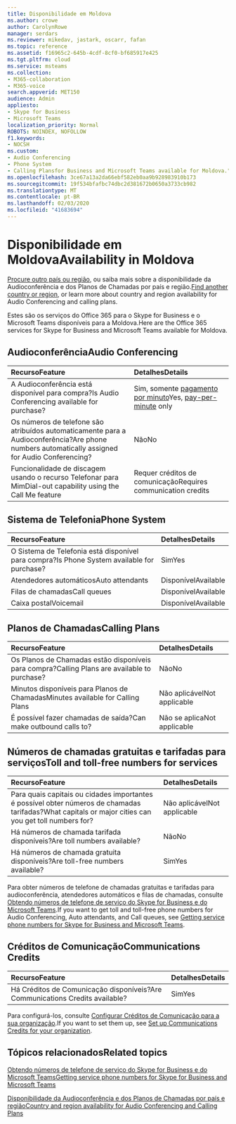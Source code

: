 ```yaml
---
title: Disponibilidade em Moldova
ms.author: crowe
author: CarolynRowe
manager: serdars
ms.reviewer: mikedav, jastark, oscarr, fafan
ms.topic: reference
ms.assetid: f16965c2-645b-4cdf-8cf0-bf685917e425
ms.tgt.pltfrm: cloud
ms.service: msteams
ms.collection:
- M365-collaboration
- M365-voice
search.appverid: MET150
audience: Admin
appliesto:
- Skype for Business
- Microsoft Teams
localization_priority: Normal
ROBOTS: NOINDEX, NOFOLLOW
f1.keywords:
- NOCSH
ms.custom:
- Audio Conferencing
- Phone System
- Calling Plansfor Business and Microsoft Teams available for Moldova."
ms.openlocfilehash: 3ce67a13a2da66ebf582eb0aa9b928983910b173
ms.sourcegitcommit: 19f534bfafbc74dbc2d381672b0650a3733cb982
ms.translationtype: MT
ms.contentlocale: pt-BR
ms.lasthandoff: 02/03/2020
ms.locfileid: "41683694"
---
```

# <a name="availability-in-moldova"></a><span data-ttu-id="7d69d-102">Disponibilidade em Moldova</span><span class="sxs-lookup"><span data-stu-id="7d69d-102">Availability in Moldova</span></span>

<span data-ttu-id="7d69d-103">[Procure outro país ou região](country-and-region-availability-for-audio-conferencing-and-calling-plans.md), ou saiba mais sobre a disponibilidade da Audioconferência e dos Planos de Chamadas por país e região.</span><span class="sxs-lookup"><span data-stu-id="7d69d-103">[Find another country or region](country-and-region-availability-for-audio-conferencing-and-calling-plans.md), or learn more about country and region availability for Audio Conferencing and calling plans.</span></span>

<span data-ttu-id="7d69d-104">Estes são os serviços do Office 365 para o Skype for Business e o Microsoft Teams disponíveis para a Moldova.</span><span class="sxs-lookup"><span data-stu-id="7d69d-104">Here are the Office 365 services for Skype for Business and Microsoft Teams available for Moldova.</span></span>
  
## <a name="audio-conferencing"></a><span data-ttu-id="7d69d-105">Audioconferência</span><span class="sxs-lookup"><span data-stu-id="7d69d-105">Audio Conferencing</span></span>

|<span data-ttu-id="7d69d-106">**Recurso**</span><span class="sxs-lookup"><span data-stu-id="7d69d-106">**Feature**</span></span>|<span data-ttu-id="7d69d-107">**Detalhes**</span><span class="sxs-lookup"><span data-stu-id="7d69d-107">**Details**</span></span>|
|:-----|:-----|
|<span data-ttu-id="7d69d-108">A Audioconferência está disponível para compra?</span><span class="sxs-lookup"><span data-stu-id="7d69d-108">Is Audio Conferencing available for purchase?</span></span>  <br/> |<span data-ttu-id="7d69d-109">Sim, somente [pagamento por minuto](../audio-conferencing-pay-per-minute.md)</span><span class="sxs-lookup"><span data-stu-id="7d69d-109">Yes, [pay-per-minute](../audio-conferencing-pay-per-minute.md) only</span></span>  <br/> |
|<span data-ttu-id="7d69d-110">Os números de telefone são atribuídos automaticamente para a Audioconferência?</span><span class="sxs-lookup"><span data-stu-id="7d69d-110">Are phone numbers automatically assigned for Audio Conferencing?</span></span>  <br/> |<span data-ttu-id="7d69d-111">Não</span><span class="sxs-lookup"><span data-stu-id="7d69d-111">No</span></span>  <br/> |
|<span data-ttu-id="7d69d-112">Funcionalidade de discagem usando o recurso Telefonar para Mim</span><span class="sxs-lookup"><span data-stu-id="7d69d-112">Dial-out capability using the Call Me feature</span></span>  <br/> |<span data-ttu-id="7d69d-113">Requer créditos de comunicação</span><span class="sxs-lookup"><span data-stu-id="7d69d-113">Requires communication credits</span></span>  <br/> |
   
## <a name="phone-system"></a><span data-ttu-id="7d69d-114">Sistema de Telefonia</span><span class="sxs-lookup"><span data-stu-id="7d69d-114">Phone System</span></span>

|<span data-ttu-id="7d69d-115">**Recurso**</span><span class="sxs-lookup"><span data-stu-id="7d69d-115">**Feature**</span></span>|<span data-ttu-id="7d69d-116">**Detalhes**</span><span class="sxs-lookup"><span data-stu-id="7d69d-116">**Details**</span></span>|
|:-----|:-----|
|<span data-ttu-id="7d69d-117">O Sistema de Telefonia está disponível para compra?</span><span class="sxs-lookup"><span data-stu-id="7d69d-117">Is Phone System available for purchase?</span></span>  <br/> |<span data-ttu-id="7d69d-118">Sim</span><span class="sxs-lookup"><span data-stu-id="7d69d-118">Yes</span></span>  <br/> |
| <span data-ttu-id="7d69d-119">Atendedores automáticos</span><span class="sxs-lookup"><span data-stu-id="7d69d-119">Auto attendants</span></span> <br/> |<span data-ttu-id="7d69d-120">Disponível</span><span class="sxs-lookup"><span data-stu-id="7d69d-120">Available</span></span>  <br/> |
|<span data-ttu-id="7d69d-121">Filas de chamadas</span><span class="sxs-lookup"><span data-stu-id="7d69d-121">Call queues</span></span>  <br/> |<span data-ttu-id="7d69d-122">Disponível</span><span class="sxs-lookup"><span data-stu-id="7d69d-122">Available</span></span>  <br/> |
|<span data-ttu-id="7d69d-123">Caixa postal</span><span class="sxs-lookup"><span data-stu-id="7d69d-123">Voicemail</span></span>  <br/> |<span data-ttu-id="7d69d-124">Disponível</span><span class="sxs-lookup"><span data-stu-id="7d69d-124">Available</span></span>  <br/> |
   
## <a name="calling-plans"></a><span data-ttu-id="7d69d-125">Planos de Chamadas</span><span class="sxs-lookup"><span data-stu-id="7d69d-125">Calling Plans</span></span>

|<span data-ttu-id="7d69d-126">**Recurso**</span><span class="sxs-lookup"><span data-stu-id="7d69d-126">**Feature**</span></span>|<span data-ttu-id="7d69d-127">**Detalhes**</span><span class="sxs-lookup"><span data-stu-id="7d69d-127">**Details**</span></span>|
|:-----|:-----|
|<span data-ttu-id="7d69d-128">Os Planos de Chamadas estão disponíveis para compra?</span><span class="sxs-lookup"><span data-stu-id="7d69d-128">Calling Plans are available to purchase?</span></span>  <br/> |<span data-ttu-id="7d69d-129">Não</span><span class="sxs-lookup"><span data-stu-id="7d69d-129">No</span></span>  <br/> |
|<span data-ttu-id="7d69d-130">Minutos disponíveis para Planos de Chamadas</span><span class="sxs-lookup"><span data-stu-id="7d69d-130">Minutes available for Calling Plans</span></span>  <br/> |<span data-ttu-id="7d69d-131">Não aplicável</span><span class="sxs-lookup"><span data-stu-id="7d69d-131">Not applicable</span></span>  <br/> |
|<span data-ttu-id="7d69d-132">É possível fazer chamadas de saída?</span><span class="sxs-lookup"><span data-stu-id="7d69d-132">Can make outbound calls to?</span></span>  <br/> |<span data-ttu-id="7d69d-133">Não se aplica</span><span class="sxs-lookup"><span data-stu-id="7d69d-133">Not applicable</span></span>  <br/> |
   
## <a name="toll-and-toll-free-numbers-for-services"></a><span data-ttu-id="7d69d-134">Números de chamadas gratuitas e tarifadas para serviços</span><span class="sxs-lookup"><span data-stu-id="7d69d-134">Toll and toll-free numbers for services</span></span>

|<span data-ttu-id="7d69d-135">**Recurso**</span><span class="sxs-lookup"><span data-stu-id="7d69d-135">**Feature**</span></span>|<span data-ttu-id="7d69d-136">**Detalhes**</span><span class="sxs-lookup"><span data-stu-id="7d69d-136">**Details**</span></span>|
|:-----|:-----|
|<span data-ttu-id="7d69d-137">Para quais capitais ou cidades importantes é possível obter números de chamadas tarifadas?</span><span class="sxs-lookup"><span data-stu-id="7d69d-137">What capitals or major cities can you get toll numbers for?</span></span>  <br/> |<span data-ttu-id="7d69d-138">Não aplicável</span><span class="sxs-lookup"><span data-stu-id="7d69d-138">Not applicable</span></span>  <br/> |
|<span data-ttu-id="7d69d-139">Há números de chamada tarifada disponíveis?</span><span class="sxs-lookup"><span data-stu-id="7d69d-139">Are toll numbers available?</span></span>  <br/> |<span data-ttu-id="7d69d-140">Não</span><span class="sxs-lookup"><span data-stu-id="7d69d-140">No</span></span>  <br/> |
|<span data-ttu-id="7d69d-141">Há números de chamada gratuita disponíveis?</span><span class="sxs-lookup"><span data-stu-id="7d69d-141">Are toll-free numbers available?</span></span>  <br/> |<span data-ttu-id="7d69d-142">Sim</span><span class="sxs-lookup"><span data-stu-id="7d69d-142">Yes</span></span>  <br/> |
   
 <span data-ttu-id="7d69d-143">Para obter números de telefone de chamadas gratuitas e tarifadas para audioconferência, atendedores automáticos e filas de chamadas, consulte [Obtendo números de telefone de serviço do Skype for Business e do Microsoft Teams](/microsoftteams/getting-service-phone-numbers).</span><span class="sxs-lookup"><span data-stu-id="7d69d-143">If you want to get toll and toll-free phone numbers for Audio Conferencing, Auto attendants, and Call queues, see [Getting service phone numbers for Skype for Business and Microsoft Teams](/microsoftteams/getting-service-phone-numbers).</span></span>
  
## <a name="communications-credits"></a><span data-ttu-id="7d69d-144">Créditos de Comunicação</span><span class="sxs-lookup"><span data-stu-id="7d69d-144">Communications Credits</span></span>

|<span data-ttu-id="7d69d-145">**Recurso**</span><span class="sxs-lookup"><span data-stu-id="7d69d-145">**Feature**</span></span>|<span data-ttu-id="7d69d-146">**Detalhes**</span><span class="sxs-lookup"><span data-stu-id="7d69d-146">**Details**</span></span>|
|:-----|:-----|
|<span data-ttu-id="7d69d-147">Há Créditos de Comunicação disponíveis?</span><span class="sxs-lookup"><span data-stu-id="7d69d-147">Are Communications Credits available?</span></span>  <br/> |<span data-ttu-id="7d69d-148">Sim</span><span class="sxs-lookup"><span data-stu-id="7d69d-148">Yes</span></span>  <br/> |
   
<span data-ttu-id="7d69d-149">Para configurá-los, consulte [Configurar Créditos de Comunicação para a sua organização](../set-up-communications-credits-for-your-organization.md).</span><span class="sxs-lookup"><span data-stu-id="7d69d-149">If you want to set them up, see [Set up Communications Credits for your organization](../set-up-communications-credits-for-your-organization.md).</span></span>
  
## <a name="related-topics"></a><span data-ttu-id="7d69d-150">Tópicos relacionados</span><span class="sxs-lookup"><span data-stu-id="7d69d-150">Related topics</span></span>

[<span data-ttu-id="7d69d-151">Obtendo números de telefone de serviço do Skype for Business e do Microsoft Teams</span><span class="sxs-lookup"><span data-stu-id="7d69d-151">Getting service phone numbers for Skype for Business and Microsoft Teams</span></span>](/microsoftteams/getting-service-phone-numbers)

[<span data-ttu-id="7d69d-152">Disponibilidade da Audioconferência e dos Planos de Chamadas por país e região</span><span class="sxs-lookup"><span data-stu-id="7d69d-152">Country and region availability for Audio Conferencing and Calling Plans</span></span>](country-and-region-availability-for-audio-conferencing-and-calling-plans.md)

  
 

